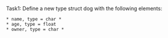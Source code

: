 Task1: Define a new type struct dog with the following elements:

	* name, type = char *
	* age, type = float
	* owner, type = char *

